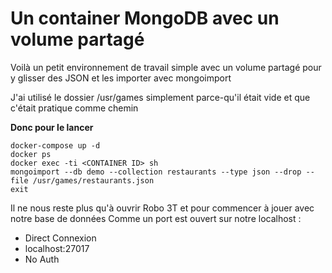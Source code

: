 # Un container MongoDB avec un volume partagé

Voilà un petit environnement de travail simple avec un volume partagé pour y glisser des JSON et les importer avec mongoimport

J'ai utilisé le dossier /usr/games simplement parce-qu'il était vide et que c'était pratique comme chemin

**Donc pour le lancer**
````
docker-compose up -d
docker ps
docker exec -ti <CONTAINER ID> sh
mongoimport --db demo --collection restaurants --type json --drop --file /usr/games/restaurants.json
exit
````
Il ne nous reste plus qu'à ouvrir Robo 3T et pour commencer à jouer avec notre base de données
Comme un port est ouvert sur notre localhost :
- Direct Connexion
- localhost:27017
- No Auth